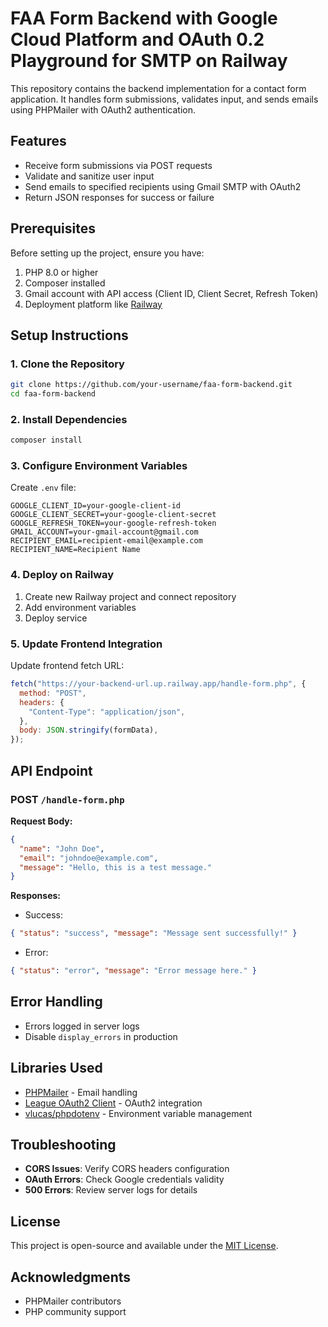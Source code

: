 # FAA Form Backend with Google Cloud Platform and OAuth 0.2 Playground for SMTP on Railway

This repository contains the backend implementation for a contact form application. It handles form submissions, validates input, and sends emails using PHPMailer with OAuth2 authentication.

## Features

- Receive form submissions via POST requests
- Validate and sanitize user input
- Send emails to specified recipients using Gmail SMTP with OAuth2
- Return JSON responses for success or failure

## Prerequisites

Before setting up the project, ensure you have:

1. PHP 8.0 or higher
2. Composer installed
3. Gmail account with API access (Client ID, Client Secret, Refresh Token)
4. Deployment platform like [Railway](https://railway.app/)

## Setup Instructions

### 1. Clone the Repository

```bash
git clone https://github.com/your-username/faa-form-backend.git
cd faa-form-backend
```

### 2. Install Dependencies

```bash
composer install
```

### 3. Configure Environment Variables

Create `.env` file:

```env
GOOGLE_CLIENT_ID=your-google-client-id
GOOGLE_CLIENT_SECRET=your-google-client-secret
GOOGLE_REFRESH_TOKEN=your-google-refresh-token
GMAIL_ACCOUNT=your-gmail-account@gmail.com
RECIPIENT_EMAIL=recipient-email@example.com
RECIPIENT_NAME=Recipient Name
```

### 4. Deploy on Railway

1. Create new Railway project and connect repository
2. Add environment variables
3. Deploy service

### 5. Update Frontend Integration

Update frontend fetch URL:

```javascript
fetch("https://your-backend-url.up.railway.app/handle-form.php", {
  method: "POST",
  headers: {
    "Content-Type": "application/json",
  },
  body: JSON.stringify(formData),
});
```

## API Endpoint

### POST `/handle-form.php`

**Request Body:**

```json
{
  "name": "John Doe",
  "email": "johndoe@example.com",
  "message": "Hello, this is a test message."
}
```

**Responses:**

- Success:

```json
{ "status": "success", "message": "Message sent successfully!" }
```

- Error:

```json
{ "status": "error", "message": "Error message here." }
```

## Error Handling

- Errors logged in server logs
- Disable `display_errors` in production

## Libraries Used

- [PHPMailer](https://github.com/PHPMailer/PHPMailer) - Email handling
- [League OAuth2 Client](https://github.com/thephpleague/oauth2-client) - OAuth2 integration
- [vlucas/phpdotenv](https://github.com/vlucas/phpdotenv) - Environment variable management

## Troubleshooting

- **CORS Issues**: Verify CORS headers configuration
- **OAuth Errors**: Check Google credentials validity
- **500 Errors**: Review server logs for details

## License

This project is open-source and available under the [MIT License](https://opensource.org/licenses/MIT).

## Acknowledgments

- PHPMailer contributors
- PHP community support

